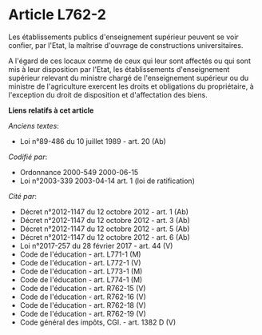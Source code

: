 # Article L762-2

Les établissements publics d'enseignement supérieur peuvent se voir confier, par l'Etat, la maîtrise d'ouvrage de
constructions universitaires.

A l'égard de ces locaux comme de ceux qui leur sont affectés ou qui sont mis à leur disposition par l'Etat, les
établissements d'enseignement supérieur relevant du ministre chargé de l'enseignement supérieur ou du ministre de
l'agriculture exercent les droits et obligations du propriétaire, à l'exception du droit de disposition et d'affectation des
biens.

**Liens relatifs à cet article**

_Anciens textes_:

  - Loi n°89-486 du 10 juillet 1989 - art. 20 (Ab)

_Codifié par_:

  - Ordonnance 2000-549 2000-06-15
  - Loi n°2003-339 2003-04-14 art. 1 (loi de ratification)

_Cité par_:

  - Décret n°2012-1147 du 12 octobre 2012 - art. 1 (Ab)
  - Décret n°2012-1147 du 12 octobre 2012 - art. 3 (Ab)
  - Décret n°2012-1147 du 12 octobre 2012 - art. 5 (Ab)
  - Décret n°2012-1147 du 12 octobre 2012 - art. 6 (Ab)
  - Loi n°2017-257 du 28 février 2017 - art. 44 (V)
  - Code de l'éducation - art. L771-1 (M)
  - Code de l'éducation - art. L772-1 (V)
  - Code de l'éducation - art. L773-1 (M)
  - Code de l'éducation - art. L774-1 (M)
  - Code de l'éducation - art. R762-15 (V)
  - Code de l'éducation - art. R762-16 (V)
  - Code de l'éducation - art. R762-18 (V)
  - Code de l'éducation - art. R762-19 (V)
  - Code général des impôts, CGI. - art. 1382 D (V)
